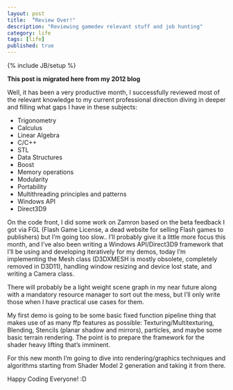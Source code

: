 ```yaml
---
layout: post
title:  "ٌReview Over!"
description: "Reviewing gamedev relevant stuff and job hunting"
category: life
tags: [life]
published: true
---
```


{% include JB/setup %}

**This post is migrated here from my 2012 blog**

Well, it has been a very productive month, I successfully reviewed most of the relevant knowledge to my current professional direction diving in deeper and filling what gaps I have in these subjects:

* Trigonometry
* Calculus
* Linear Algebra
* C/C++
* STL
* Data Structures
* Boost
* Memory operations
* Modularity
* Portability
* Multithreading principles and patterns
* Windows API
* Direct3D9

On the code front, I did some work on Zamron based on the beta feedback I got via FGL (Flash Game License, a dead website for selling Flash games to publishers) but I’m going too slow.. I’ll probably give it a little more focus this month, and I’ve also been writing a Windows API/Direct3D9 framework that I’ll be using and developing iteratively for my demos, today I’m implementing the Mesh class (D3DXMESH is mostly obsolete, completely removed in D3D11), handling window resizing and device lost state, and writing a Camera class.

There will probably be a light weight scene graph in my near future along with a mandatory resource manager to sort out the mess, but I’ll only write those when I have practical use cases for them.

My first demo is going to be some basic fixed function pipeline thing that makes use of as many ffp features as possible: Texturing/Multitexturing, Blending, Stencils (planar shadow and mirrors), particles, and maybe some basic terrain rendering. The point is to prepare the framework for the shader heavy lifting that’s imminent.

For this new month I’m going to dive into rendering/graphics techniques and algorithms starting from Shader Model 2 generation and taking it from there.

Happy Coding Everyone! :D
